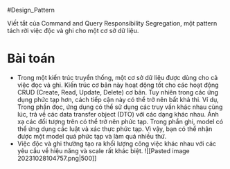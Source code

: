 #Design_Pattern 

Viết tắt của Command and Query Responsibility Segregation, một pattern tách rời việc độc và ghi cho một cơ sở dữ liệu. 

# Bài toán
- Trong một kiến trúc truyền thống, một cơ sở dữ liệu được dùng cho cả việc đọc và ghi. Kiến trúc cơ bản này hoạt động tốt cho các hoạt động CRUD (Create, Read, Update, Delete) cơ bản. Tuy nhiên trong các ứng dụng phức tạp hơn, cách tiếp cận này có thể trở nên bất khả thi. Ví dụ, Trong phần đọc, ứng dụng có thể sử dụng các truy vấn khác nhau cùng lúc, trả về các data transfer object (DTO) với các dạng khác nhau. Ánh xạ các đối tượng trên có thể trở nên phức tạp. Trong phần ghi, model có thể ứng dụng các luật và xác thực phức tạp. Vì vậy, bạn có thể nhận được một model quá phức tạp và làm quá nhiều thứ.
- Việc độc và ghi thường tạo ra khối lượng công việc khác nhau với các yêu cầu về hiệu năng và scale rất khác biệt.
![[Pasted image 20231028104757.png|500]]
